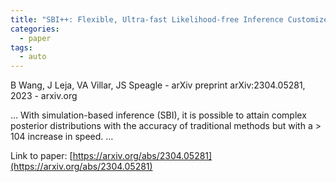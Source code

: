```yaml
---
title: "SBI++: Flexible, Ultra-fast Likelihood-free Inference Customized for Astronomical Application"
categories:
  - paper
tags:
  - auto
---
```

B Wang, J Leja, VA Villar, JS Speagle - arXiv preprint arXiv:2304.05281, 2023 - arxiv.org

… With simulation-based inference (SBI), it is possible to attain complex posterior distributions with the accuracy of traditional methods but with a > 104 increase in speed. …

Link to paper: [https://arxiv.org/abs/2304.05281](https://arxiv.org/abs/2304.05281)
